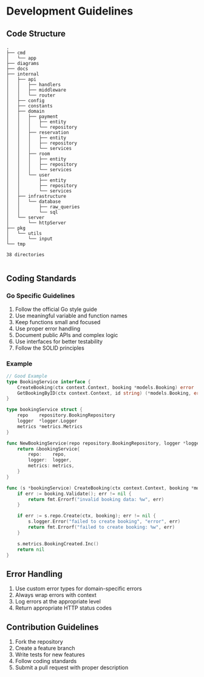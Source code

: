 # Development Guidelines

## Code Structure

```plaintext
.
├── cmd
│   └── app
├── diagrams
├── docs
├── internal
│   ├── api
│   │   ├── handlers
│   │   ├── middleware
│   │   └── router
│   ├── config
│   ├── constants
│   ├── domain
│   │   ├── payment
│   │   │   ├── entity
│   │   │   └── repository
│   │   ├── reservation
│   │   │   ├── entity
│   │   │   ├── repository
│   │   │   └── services
│   │   ├── room
│   │   │   ├── entity
│   │   │   ├── repository
│   │   │   └── services
│   │   └── user
│   │       ├── entity
│   │       ├── repository
│   │       └── services
│   ├── infrastructure
│   │   └── database
│   │       ├── raw_queries
│   │       └── sql
│   └── server
│       └── httpServer
├── pkg
│   └── utils
│       └── input
└── tmp

38 directories


```

## Coding Standards

### Go Specific Guidelines

1. Follow the official Go style guide
2. Use meaningful variable and function names
3. Keep functions small and focused
4. Use proper error handling
5. Document public APIs and complex logic
6. Use interfaces for better testability
7. Follow the SOLID principles

### Example

```go
// Good Example
type BookingService interface {
    CreateBooking(ctx context.Context, booking *models.Booking) error
    GetBookingByID(ctx context.Context, id string) (*models.Booking, error)
}

type bookingService struct {
    repo    repository.BookingRepository
    logger  *logger.Logger
    metrics *metrics.Metrics
}

func NewBookingService(repo repository.BookingRepository, logger *logger.Logger, metrics *metrics.Metrics) BookingService {
    return &bookingService{
        repo:    repo,
        logger:  logger,
        metrics: metrics,
    }
}

func (s *bookingService) CreateBooking(ctx context.Context, booking *models.Booking) error {
    if err := booking.Validate(); err != nil {
        return fmt.Errorf("invalid booking data: %w", err)
    }

    if err := s.repo.Create(ctx, booking); err != nil {
        s.logger.Error("failed to create booking", "error", err)
        return fmt.Errorf("failed to create booking: %w", err)
    }

    s.metrics.BookingCreated.Inc()
    return nil
}
```

## Error Handling

1. Use custom error types for domain-specific errors
2. Always wrap errors with context
3. Log errors at the appropriate level
4. Return appropriate HTTP status codes


## Contribution Guidelines

1. Fork the repository
2. Create a feature branch
3. Write tests for new features
4. Follow coding standards
5. Submit a pull request with proper description